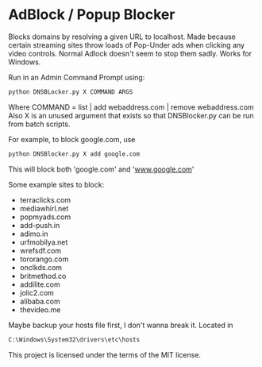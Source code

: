 # AdBlock / Popup Blocker

Blocks domains by resolving a given URL to localhost. Made because certain streaming sites throw loads of Pop-Under ads when clicking any video controls. Normal Adlock doesn't seem to stop them sadly. Works for Windows.

Run in an Admin Command Prompt using:
```sh
python DNSBLocker.py X COMMAND ARGS
```
Where COMMAND = list | add webaddress.com | remove webaddress.com
Also X is an unused argument that exists so that DNSBlocker.py can be run from batch scripts.

For example, to block google.com, use
```sh
python DNSBlocker.py X add google.com
```
This will block both 'google.com' and 'www.google.com'

Some example sites to block:
- terraclicks.com
- mediawhirl.net
- popmyads.com
- add-push.in
- adimo.in
- urfmobilya.net
- wrefsdf.com
- tororango.com
- onclkds.com
- britmethod.co
- addilite.com
- jolic2.com
- alibaba.com
- thevideo.me


Maybe backup your hosts file first, I don't wanna break it. Located in
```sh
C:\Windows\System32\drivers\etc\hosts
```
This project is licensed under the terms of the MIT license.
